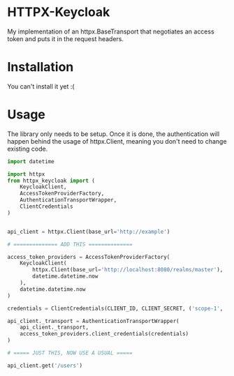 # HTTPX-Keycloak

My implementation of an httpx.BaseTransport that negotiates an access token and puts it in the request headers.

# Installation

You can't install it yet :(

# Usage

The library only needs to be setup. Once it is done, the authentication will happen behind the usage of httpx.Client, meaning you don't need to change existing code.

```python
import datetime

import httpx
from httpx_keycloak import (
	KeycloakClient,
	AccessTokenProviderFactory,
	AuthenticationTransportWrapper,
	ClientCredentials
)


api_client = httpx.Client(base_url='http://example')

# ============== ADD THIS ==============

access_token_providers = AccessTokenProviderFactory(
	KeycloakClient(
		httpx.Client(base_url='http://localhost:8080/realms/master'),
		datetime.datetime.now
	),
	datetime.datetime.now
)

credentials = ClientCredentials(CLIENT_ID, CLIENT_SECRET, ('scope-1', 'scope-2'))

api_client._transport = AuthenticationTransportWrapper(
	api_client._transport,
	access_token_providers.client_credentials(credentials)
)

# ===== JUST THIS, NOW USE A USUAL =====

api_client.get('/users')

```
